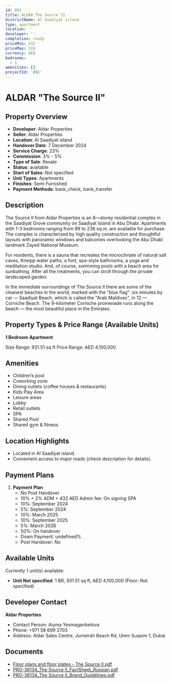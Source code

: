 ```yaml
---
id: 891
title: ALDAR The Source II
districtName: Al Saadiyat island
type: apartment
location: ''
developer: ''
completion: ready
priceMin: 432
priceMax: 519
currency: AED
bedrooms:
  - 1
amenities: []
projectId: '891'
---
```


# ALDAR "The Source II"

## Property Overview
- **Developer**: Aldar Properties
- **Seller**: Aldar Properties
- **Location**: Al Saadiyat island
- **Handover Date**: 7 December 2024
- **Service Charge**: 23%
- **Commission**: 3% - 5%
- **Type of Sale**: Resale
- **Status**: available
- **Start of Sales**: Not specified
- **Unit Types**: Apartments
- **Finishes**: Semi Furnished
- **Payment Methods**: bank_check, bank_transfer

## Description
The Source II from Aldar Properties is an 8—storey residential complex in the Saadiyat Grove community on Saadiyat Island in Abu Dhabi. Apartments with 1-3 bedrooms ranging from 89 to 236 sq.m. are available for purchase. The complex is characterized by high quality construction and thoughtful layouts with panoramic windows and balconies overlooking the Abu Dhabi landmark Zayed National Museum.

For residents, there is a sauna that recreates the microclimate of natural salt caves, Kneipp water paths, a font, spa-style bathrooms, a yoga and meditation studio. And, of course, swimming pools with a beach area for sunbathing. After all the treatments, you can stroll through the private landscaped garden.

In the immediate surroundings of The Source II there are some of the cleanest beaches in the world, marked with the "blue flag": six minutes by car — Saadiyat Beach, which is called the "Arab Maldives", in 12 — Corniche Beach. The 9-kilometer Corniche promenade runs along the beach — the most beautiful place in the Emirates.

## Property Types & Price Range (Available Units)
**1 Bedroom Apartment**

Size Range: 931.51 sq ft
Price Range: AED 4,100,000

## Amenities
- Children’s pool
- Coworking zone
- Dining outlets  (coffee houses & restaurants)
- Kids Play Area
- Leisure areas
- Lobby
- Retail outlets
- SPA
- Shared Pool
- Shared gym & fitness

## Location Highlights
- Located in Al Saadiyat island.
- Convenient access to major roads (check description for details).

## Payment Plans
1. **Payment Plan**
   - No Post Handover
   - 10% + 2% ADM + 432 AED Admin fee: On signing SPA
   - 10%: September 2024
   - 5%: September 2024
   - 10%: March 2025
   - 10%: September 2025
   - 5%: March 2026
   - 50%: On handover
   - Down Payment: undefined%
   - Post Handover: No

## Available Units
Currently 1 unit(s) available:
- **Unit Not specified**: 1 BR, 931.51 sq ft, AED 4,100,000 (Floor: Not specified)

## Developer Contact
**Aldar Properties**
- Contact Person: Aiyma Yesmaganbetova
- Phone: +971 58 699 2703
- Address: Aldar Sales Centre, Jumeirah Beach Rd, Umm Suqeim 1, Dubai

## Documents
- [Floor plans and floor plates - The Source II.pdf](https://cdn.geniemap.net/2024/02/07/ZfkLclTIDI1I2zTg7JAKMnXoeO82CQgKSRaPdNzj.pdf)
- [PRO-36134_The Source II_FactSheet_Russian.pdf](https://cdn.geniemap.net/2024/02/07/XSYMPMZOzqbCINZm66bDil1dUezcLFBZypEm3GNU.pdf)
- [PRO-36134_The Source II_Brand_Guidelines.pdf](https://cdn.geniemap.net/2024/02/07/lcaQUYqhziGBt9qZuWXDYLGWCtgZoOUrDlU91TeB.pdf)
